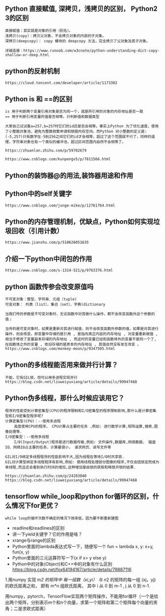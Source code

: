 ## Python  直接赋值, 深拷贝，浅拷贝的区别， Python2 3的区别  
   
	直接赋值：其实就是对象的引用（别名）。
	浅拷贝(copy)：拷贝父对象，不会拷贝对象的内部的子对象。
	深拷贝(deepcopy)： copy 模块的 deepcopy 方法，完全拷贝了父对象及其子对象。

	详细连接：https://www.runoob.com/w3cnote/python-understanding-dict-copy-shallow-or-deep.html

## python的反射机制

	https://cloud.tencent.com/developer/article/1173302
	
## Python is 和 ==的区别  


	is 用于判断两个变量引用对象是否为同一个，就是所引用的对象的内存地址是否一致
	== 用于判断引用变量的值是否相等。只判断值和数据类型
	
	大家自己试试看a=257,b=257时它们的id还是否会相等。事实上Python 为了优化速度，使用了小整数对象池，避免为整数频繁申请和销毁内存空间。而Python 对小整数的定义是:(-5,257)只有数字在-5到256之间它们的id才会相等，超过了这个范围就不行了，同样的道理，字符串对象也有一个类似的缓冲池，超过区间范围内自然不会相等了。 

	https://zhuanlan.zhihu.com/p/59702679

 	https://www.cnblogs.com/kunpengv5/p/7811566.html
	
## Python的装饰器@的用法,装饰器用途和作用

## Python中的self关键字

	https://www.cnblogs.com/junge-mike/p/12761764.html

## Python的内存管理机制，优缺点，Python如何实现垃圾回收（引用计数）

	https://www.jianshu.com/p/518626051635

## 介绍一下python中闭包的作用

	https://www.cnblogs.com/s-1314-521/p/9763376.html
	
## python 函数传参会改变原值吗
  
	不可变对象：整型、字符串、元组（tuple)
  	可变对象： 列表（list）、集合（set）、字典(dictionary	

	当我们传的参数是不可变对象时，无论函数中对其做什么操作，都不会改变函数外这个参数的值；

	当传的是可变对象时，如果是重新对其进行赋值，则不会改变函数外参数的值，如果是对其进行操作，则会改变。即变量中存储的是引用 , 是指向真正内容的内存地址 , 对变量重新赋值 , 相当于修改了变量副本存储的内存地址 , 而这时的变量已经和函数体外的变量不是同一个了, 在函数体之外的变量 , 依旧存储的是原本的内存地址 , 其值自然没有发生改变 。  
	https://www.cnblogs.com/monkey-moon/p/9347505.html
	
## Python的多线程能否用来做并行计算？

	不能，它有GIL锁，但可以用多进程实现并行
	https://blog.csdn.net/liuweiyuxiang/article/details/99947468

## Python伪多线程，那什么时候应该用它？

	程序的性能受到计算密集型(CPU)的程序限制和I/O密集型的程序限制影响,那什么是计算密集型和I/O密集型程序呢?
	计算密集型(CPU)：--使用多进程
		高度使用CPU的程序， CPU计算占主要的任务 ,例如: 进行数学计算,矩阵运算,搜索,图像处理等.
	I/O密集型：--使用多线程
		I/0(Input/Output)程序是进行数据传输,例如: 文件操作,数据库,网络数据， 磁盘IO、网络IO占主要的任务，计算量很小， 请求网页、读写文件等
	
	GIL对I/O绑定多线程程序的性能影响不大,因为线程在等待I/O时共享锁.
	GIL对计算型绑定多线程程序有影响,例如: 使用线程处理部分图像的程序,不仅会因锁定而成为单线程,而且还会看到执行时间的增加,这种增加是由锁的获取和释放开销的结果.
	
	https://zhuanlan.zhihu.com/p/24283040
	https://blog.csdn.net/liuweiyuxiang/article/details/99947468


## tensorflow while_loop和python for循环的区别，什么情况下for更优？
	while loop的循环次数不确定的情况下效率低，因为要不断重新建图




  - readline和readlines的区别
  - 讲一下yield关键字？它的作用是啥？
  - xrange与range的区别
  - Python里面的lambda表达式写一下，随便写一个  fun = lambda x, y: x+y, fun(x, y)
  - Python里面的三元运算符写一下(x if x> y else y)
  - Python中的对象(Object)和C++中的对象有什么区别
    https://blog.csdn.net/fox64194167/article/details/79887116

1.用numpy 实现  m*2 的矩阵中 每一组数（xi,yi） 与 n*2 的矩阵的每一组 (xj，yj) 的欧氏距离之和， 即有 m*n 组欧氏距离， 其中 i 从 0 到 m-1 , j 从 0 到 n-1.


用numpy，pytorch，TensorFlow实现两个矩阵操作，不能用for循环（一个是给出两个矩阵，分别表示m个和n个向量，求第一个矩阵和第二个矩阵每个向量的夹角；二是求欧式距离）



